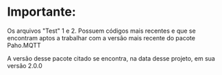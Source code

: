 # Importante:

Os arquivos "Test" 1 e 2. Possuem códigos mais recentes e que se encontram aptos a trabalhar com a versão mais recente do pacote Paho.MQTT

A versão desse pacote citado se encontra, na data desse projeto, em sua versão 2.0.0
